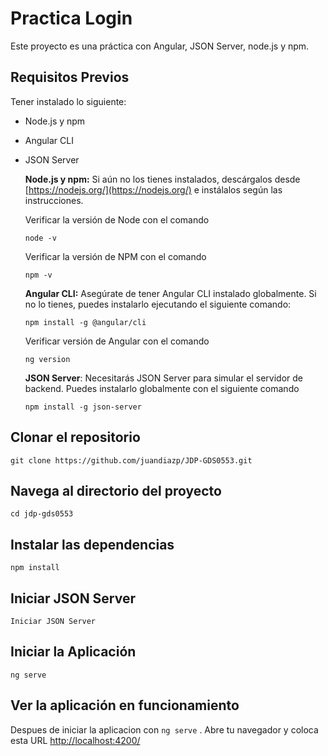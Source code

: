 # Practica Login

Este proyecto es una práctica con Angular, JSON Server, node.js y npm.

## Requisitos Previos

Tener instalado lo siguiente:

- Node.js y npm
- Angular CLI
- JSON Server

    **Node.js y npm:**
    Si aún no los tienes instalados, descárgalos desde [https://nodejs.org/](https://nodejs.org/) e instálalos según las instrucciones.

    Verificar la versión de Node con el comando 
    ```
    node -v
    ```

    Verificar la versión de NPM con el comando 
    ```
    npm -v
    ```

    **Angular CLI:** Asegúrate de tener Angular CLI instalado globalmente. Si no lo tienes, puedes instalarlo ejecutando el siguiente comando:

   ```
   npm install -g @angular/cli
   ```
    Verificar versión de Angular con el comando 
    ```
    ng version
    ```

    **JSON Server**: Necesitarás JSON Server para simular el servidor de backend. Puedes instalarlo globalmente con el siguiente comando
    ```
    npm install -g json-server
    ```

## Clonar el repositorio
```
git clone https://github.com/juandiazp/JDP-GDS0553.git
```

## Navega al directorio del proyecto
```
cd jdp-gds0553
```

## Instalar las dependencias
```
npm install
```

## Iniciar JSON Server
```
Iniciar JSON Server
```

## Iniciar la Aplicación
```
ng serve
```

## Ver la aplicación en funcionamiento
Despues de iniciar la aplicacion con `ng serve` . Abre tu navegador y coloca esta URL [http://localhost:4200/](http://localhost:4200/)
